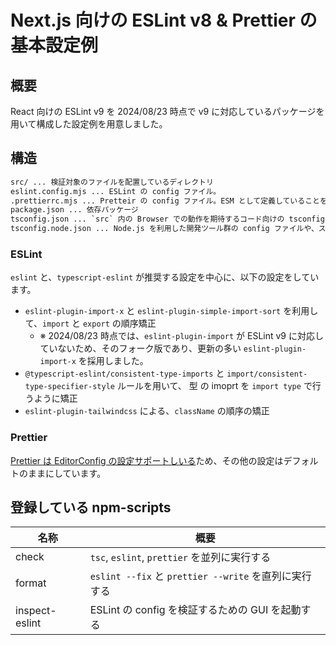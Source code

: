 # Next.js 向けの ESLint v8 & Prettier の基本設定例

## 概要

React 向けの ESLint v9 を 2024/08/23 時点で v9 に対応しているパッケージを用いて構成した設定例を用意しました。

## 構造

```txt
src/ ... 検証対象のファイルを配置しているディレクトリ
eslint.config.mjs ... ESLint の config ファイル。
.prettierrc.mjs ... Pretteir の config ファイル。ESM として定義していることを明示的に示すために `.mjs` としています。
package.json ... 依存パッケージ
tsconfig.json ... `src` 内の Browser での動作を期待するコード向けの tsconfig
tsconfig.node.json ... Node.js を利用した開発ツール群の config ファイルや、スクリプト向けの tsconfig
```

### ESLint

`eslint` と、`typescript-eslint` が推奨する設定を中心に、以下の設定をしています。

- `eslint-plugin-import-x` と `eslint-plugin-simple-import-sort` を利用して、`import` と `export` の順序矯正
  - ※ 2024/08/23 時点では、`eslint-plugin-import` が ESLint v9 に対応していないため、そのフォーク版であり、更新の多い `eslint-plugin-import-x` を採用しました。
- `@typescript-eslint/consistent-type-imports` と `import/consistent-type-specifier-style` ルールを用いて、 型 の imoprt を `import type` で行うように矯正
- `eslint-plugin-tailwindcss` による、`className` の順序の矯正

### Prettier

[Prettier は EditorConfig の設定サポートしいる](https://prettier.io/docs/en/configuration.html#editorconfig)ため、その他の設定はデフォルトのままにしています。

## 登録している npm-scripts

| 名称           | 概要                                                  |
| -------------- | ----------------------------------------------------- |
| check          | `tsc`, `eslint`, `prettier` を並列に実行する          |
| format         | `eslint --fix` と `prettier --write` を直列に実行する |
| inspect-eslint | ESLint の config を検証するための GUI を起動する      |
